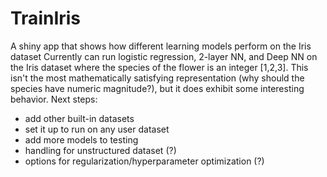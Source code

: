 # TrainIris
A shiny app that shows how different learning models perform on the Iris dataset
Currently can run logistic regression, 2-layer NN, and Deep NN on the Iris dataset where the species of the flower is an integer [1,2,3].  This isn't the most mathematically satisfying representation (why should the species have numeric magnitude?), but it does exhibit some interesting behavior.
Next steps:
- add other built-in datasets
- set it up to run on any user dataset
- add more models to testing
- handling for unstructured dataset (?)
- options for regularization/hyperparameter optimization (?)

